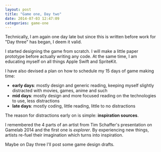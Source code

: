 ```yaml
---
layout: post
title: "Game one, Day two"
date: 2014-07-03 12:47:09
categories: game-one
---
```


Technically, I am again one day late but since this is written before work for "Day three" has began, I deem it valid.

I started designing the game from scratch. I will make a little paper prototype before actually writing any code. At the same time, I am educating myself on all things Apple Swift and SpriteKit.

I have also devised a plan on how to schedule my 15 days of game making time:

- **early days**: mostly design and generic reading, keeping myself slightly distracted with movies, games, anime and such
- **mid days**: mostly design and more focused reading on the technologies to use, less distractions
- **late days**: mostly coding, little reading, little to no distractions

The reason for distractions early on is simple: **inspiration sources**.

I remembered the 4 parts of an artist from Tim Schaffer's presentation on Gamelab 2014 and the first one is _explorer_. By experiencing new things, artists re-fuel their imagination which turns into inspiration.

Maybe on Day three I'll post some game design drafts.
